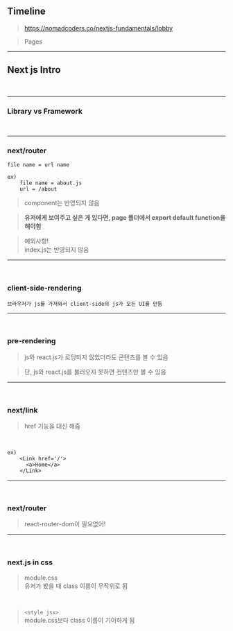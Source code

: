 ## Timeline

> https://nomadcoders.co/nextjs-fundamentals/lobby

> Pages

---

## Next js Intro

<br>

---

### Library vs Framework

<br>

---

### next/router

```
file name = url name

ex)
    file name = about.js
    url = /about
```

> component는 반영되지 않음

> **유저에게 보여주고 싶은 게 있다면, page 폴더에서 export default function을 해야함**

> 예외사항! <br> index.js는 반영되지 않음

---

<br>

### client-side-rendering

```
브라우저가 js를 가져와서 client-side의 js가 모든 UI를 만듬
```

---

<br>

### pre-rendering

> js와 react.js가 로딩되지 않았더라도 콘텐츠를 볼 수 있음

> 단, js와 react.js를 불러오지 못하면 컨텐츠만 볼 수 있음

---

<br>

### next/link

> href 기능을 대신 해줌

<br>

```
ex)
    <Link href='/'>
      <a>Home</a>
    </Link>

```

---

<br>

### next/router

> react-router-dom이 필요없어!

---

<br>

### next.js in css

> module.css <br>
> 유저가 봤을 때 class 이름이 무작위로 됨

<br>

> `<style jsx>` <br>
> module.css보다 class 이름이 기이하게 됨
